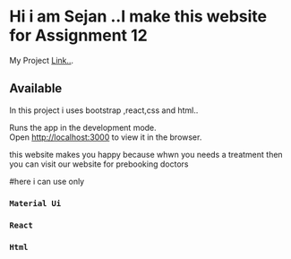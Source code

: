 # Hi i am Sejan ..I make this website for Assignment 12

My Project [Link..](https://niche-portal.web.app/).

## Available 

In this project i uses bootstrap ,react,css and html..



Runs the app in the development mode.\
Open [http://localhost:3000](http://localhost:3000) to view it in the browser.

this website makes you happy because whwn you needs a treatment then you can visit our website for prebooking doctors

#here i can use only
### `Material Ui`
### `React`
### `Html`